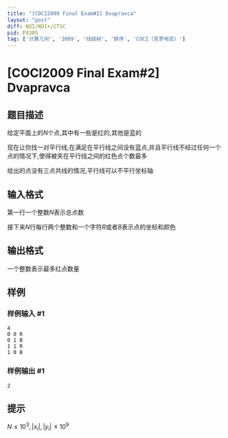 ```yaml
---
title: "[COCI2009 Final Exam#2] Dvapravca"
layout: "post"
diff: NOI/NOI+/CTSC
pid: P4385
tag: ['计算几何', '2009', '线段树', '排序', 'COCI（克罗地亚）']
---
```

# [COCI2009 Final Exam#2] Dvapravca
## 题目描述

给定平面上的$N$个点$,$其中有一些是红的$,$其他是蓝的

现在让你找一对平行线$,$在满足在平行线之间没有蓝点$,$并且平行线不经过任何一个点的情况下$,$使得被夹在平行线之间的红色点个数最多

给出的点没有三点共线的情况$,$平行线可以不平行坐标轴
## 输入格式

第一行一个整数$N$表示总点数

接下来$N$行每行两个整数和一个字符$R$或者$B$表示点的坐标和颜色
## 输出格式

一个整数表示最多红点数量
## 样例

### 样例输入 #1
```
4
0 0 R
0 1 B
1 1 R
1 0 B
```
### 样例输出 #1
```
2
```
## 提示

$N\le10^3,|x_i|,|y_i|\le10^9$
